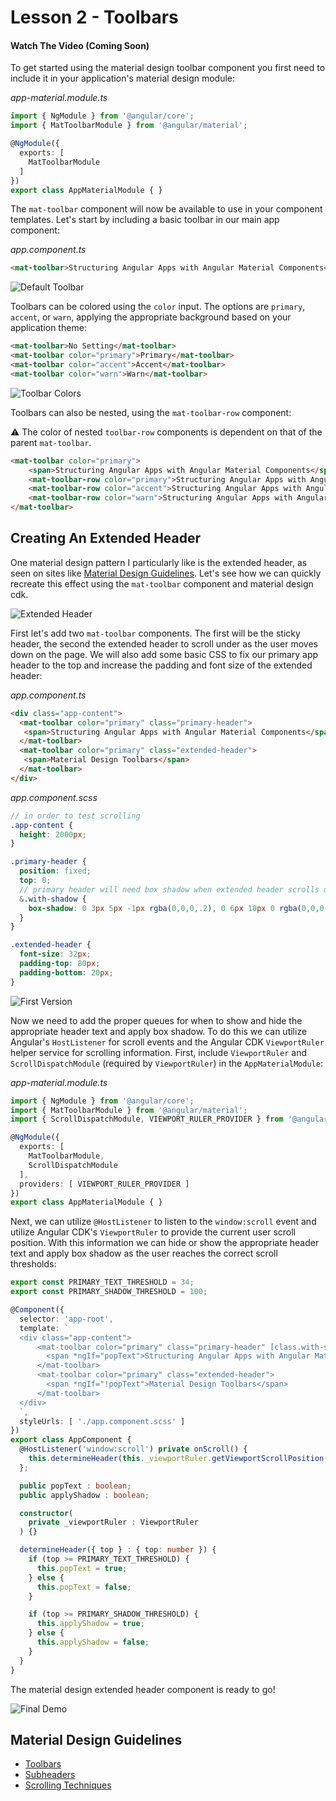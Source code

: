 # Lesson 2 - Toolbars

#### Watch The Video (Coming Soon)
 To get started using the material design toolbar component you first need to include it in your application's material design module: 

*app-material.module.ts*
```ts
import { NgModule } from '@angular/core';
import { MatToolbarModule } from '@angular/material';

@NgModule({
  exports: [
    MatToolbarModule
  ]
})
export class AppMaterialModule { }
```

The `mat-toolbar` component will now be available to use in your component templates. Let's start by including a basic toolbar in our main app component:

*app.component.ts*
```html
<mat-toolbar>Structuring Angular Apps with Angular Material Components</mat-toolbar>
```

![Default Toolbar](https://i.imgur.com/9zppIMU.png)

Toolbars can be colored using the `color` input. The options are `primary`, `accent`, or `warn`, applying the appropriate background based on your application theme:

```html
<mat-toolbar>No Setting</mat-toolbar>
<mat-toolbar color="primary">Primary</mat-toolbar>
<mat-toolbar color="accent">Accent</mat-toolbar>
<mat-toolbar color="warn">Warn</mat-toolbar>
```
![Toolbar Colors](https://i.imgur.com/JkrwDgy.png)

Toolbars can also be nested, using the `mat-toolbar-row` component: 

:warning: The color of nested `toolbar-row` components is dependent on that of the parent `mat-toolbar`.

```html
<mat-toolbar color="primary">
    <span>Structuring Angular Apps with Angular Material Components</span>
    <mat-toolbar-row color="primary">Structuring Angular Apps with Angular Material Components</mat-toolbar-row>
    <mat-toolbar-row color="accent">Structuring Angular Apps with Angular Material Components</mat-toolbar-row>
    <mat-toolbar-row color="warn">Structuring Angular Apps with Angular Material Components</mat-toolbar-row>
</mat-toolbar> 
```

## Creating An Extended Header
One material design pattern I particularly like is the extended header, as seen on sites like [Material Design Guidelines](https://material.io/guidelines/). Let's see how we can quickly recreate this effect using the `mat-toolbar` component and material design cdk.


![Extended Header](https://i.imgur.com/zC35Ygt.gif)

First let's add two `mat-toolbar` components. The first will be the sticky header, the second the extended header to scroll under as the user moves down on the page. We will also add some basic CSS to fix our primary app header to the top and increase the padding and font size of the extended header:

*app.component.ts*
```html
<div class="app-content">
  <mat-toolbar color="primary" class="primary-header">
   <span>Structuring Angular Apps with Angular Material Components</span>
  </mat-toolbar>
  <mat-toolbar color="primary" class="extended-header">
   <span>Material Design Toolbars</span>
  </mat-toolbar>
</div>
```

*app.component.scss*
```scss
// in order to test scrolling
.app-content {
  height: 2000px;
}

.primary-header {
  position: fixed;
  top: 0;
  // primary header will need box shadow when extended header scrolls under
  &.with-shadow {
    box-shadow: 0 3px 5px -1px rgba(0,0,0,.2), 0 6px 10px 0 rgba(0,0,0,.14), 0 1px 18px 0 rgba(0,0,0,.12)
  }
}

.extended-header {
  font-size: 32px;
  padding-top: 80px;
  padding-bottom: 20px;
}
```

![First Version](https://i.imgur.com/4c5UNzC.png)

Now we need to add the proper queues for when to show and hide the appropriate header text and apply box shadow. To do this we can utilize Angular's `HostListener` for scroll events and the Angular CDK `ViewportRuler` helper service for scrolling information. First, include `ViewportRuler` and `ScrollDispatchModule` (required by `ViewportRuler`) in the `AppMaterialModule`:

*app-material.module.ts*
```ts
import { NgModule } from '@angular/core';
import { MatToolbarModule } from '@angular/material';
import { ScrollDispatchModule, VIEWPORT_RULER_PROVIDER } from '@angular/cdk/scrolling';

@NgModule({
  exports: [
    MatToolbarModule,
    ScrollDispatchModule
  ],
  providers: [ VIEWPORT_RULER_PROVIDER ]
})
export class AppMaterialModule { }
```

Next, we can utilize `@HostListener` to listen to the `window:scroll` event and utilize Angular CDK's `ViewportRuler` to provide the current user scroll position. With this information we can hide or show the appropriate header text and apply box shadow as the user reaches the correct scroll thresholds:

```ts
export const PRIMARY_TEXT_THRESHOLD = 34;
export const PRIMARY_SHADOW_THRESHOLD = 100;

@Component({
  selector: 'app-root',
  template: `
  <div class="app-content">
      <mat-toolbar color="primary" class="primary-header" [class.with-shadow]="applyShadow">
        <span *ngIf="popText">Structuring Angular Apps with Angular Material Components</span>
      </mat-toolbar>
      <mat-toolbar color="primary" class="extended-header">
        <span *ngIf="!popText">Material Design Toolbars</span>
      </mat-toolbar>
  </div>
  `,
  styleUrls: [ './app.component.scss' ]
})
export class AppComponent {
  @HostListener('window:scroll') private onScroll() {
    this.determineHeader(this._viewportRuler.getViewportScrollPosition());
  };

  public popText : boolean;
  public applyShadow : boolean;

  constructor(
    private _viewportRuler : ViewportRuler
  ) {}

  determineHeader({ top } : { top: number }) {
    if (top >= PRIMARY_TEXT_THRESHOLD) {
      this.popText = true;
    } else {
      this.popText = false;
    }

    if (top >= PRIMARY_SHADOW_THRESHOLD) {
      this.applyShadow = true;
    } else {
      this.applyShadow = false;
    }
  }
}
```

The material design extended header component is ready to go!

![Final Demo](https://i.imgur.com/3kJL2ha.gif)

## Material Design Guidelines
- [Toolbars](https://material.io/guidelines/components/toolbars.html)
- [Subheaders](https://material.io/guidelines/components/subheaders.html)
- [Scrolling Techniques](https://material.io/guidelines/patterns/scrolling-techniques.html#)

